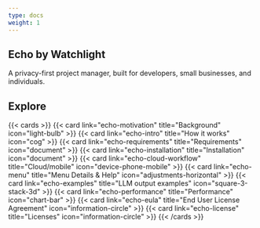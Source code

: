 ```yaml
---
type: docs
weight: 1
---
```

## Echo by Watchlight
A privacy-first project manager, built for developers, small businesses, and individuals.

## Explore

{{< cards >}}
  {{< card link="echo-motivation" title="Background" icon="light-bulb" >}}
  {{< card link="echo-intro" title="How it works" icon="cog" >}}
  {{< card link="echo-requirements" title="Requirements" icon="document" >}}
  {{< card link="echo-installation" title="Installation" icon="document" >}}
  {{< card link="echo-cloud-workflow" title="Cloud/mobile" icon="device-phone-mobile" >}}
  {{< card link="echo-menu" title="Menu Details & Help" icon="adjustments-horizontal" >}}
  {{< card link="echo-examples" title="LLM output examples" icon="square-3-stack-3d" >}}
  {{< card link="echo-performance" title="Performance" icon="chart-bar" >}}
  {{< card link="echo-eula" title="End User License Agreement" icon="information-circle" >}}
  {{< card link="echo-license" title="Licenses" icon="information-circle" >}}
{{< /cards >}}